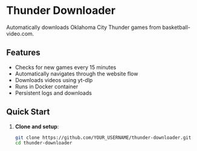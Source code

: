 # Thunder Downloader

Automatically downloads Oklahoma City Thunder games from basketball-video.com.

## Features

- Checks for new games every 15 minutes
- Automatically navigates through the website flow
- Downloads videos using yt-dlp
- Runs in Docker container
- Persistent logs and downloads

## Quick Start

1. **Clone and setup**:
   ```bash
   git clone https://github.com/YOUR_USERNAME/thunder-downloader.git
   cd thunder-downloader
